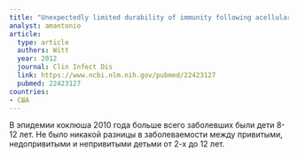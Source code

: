 ```yaml
---
title: "Unexpectedly limited durability of immunity following acellular pertussis vaccination in preadolescents in a North American outbreak"
analyst: amantonio
article:
  type: article
  authors: Witt
  year: 2012
  journal: Clin Infect Dis
  link: https://www.ncbi.nlm.nih.gov/pubmed/22423127
  pubmed: 22423127
countries:
- США
---
```


В эпидемии коклюша 2010 года больше всего заболевших были дети 8-12 лет. Не было никакой разницы в заболеваемости между привитыми, недопривитыми и непривитыми детьми от 2-х до 12 лет.
